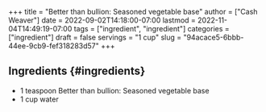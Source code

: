 +++
title = "Better than bullion: Seasoned vegetable base"
author = ["Cash Weaver"]
date = 2022-09-02T14:18:00-07:00
lastmod = 2022-11-04T14:49:19-07:00
tags = ["ingredient", "ingredient"]
categories = ["ingredient"]
draft = false
servings = "1 cup"
slug = "94acace5-6bbb-44ee-9cb9-fef318283d57"
+++

## Ingredients {#ingredients}

<div class="ingredients">

-   1 teaspoon Better than bullion: Seasoned vegetable base
-   1 cup water

</div>
